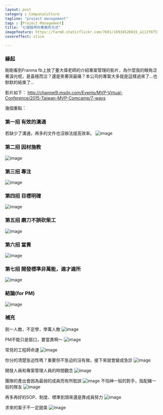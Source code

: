 ```yaml
---
layout: postcategory : CompanyCulture 
tagline: "project management"
tags : [Project Management] 
title: "七個搞垮你專案的方式"
imagefeature: https://farm8.staticflickr.com/7601/16934520815_a113f8757c_h.jpg
covereffect: slice

---
```


### 緣起
剛剛看到Franma fb上放了董大偉老師的介紹專案管理的影片，為什麼我的眼角泛著淚光呢，是喜極而泣？還是笑著哭最痛？本公司的專案大多就是這樣過來了...也默默的結束了...

影片如下：
http://channel9.msdn.com/Events/MVP-Virtual-Conference/2015-Taiwan-MVP-Comcamp/7-ways


幾個重點：


### 第一招 有效的溝通
若缺少了溝通，再多的文件也沒辦法提高效率。 
![image](https://farm9.staticflickr.com/8699/16933195841_298f0e79a8_b.jpg)

### 第二招 因材施教
![image](https://farm8.staticflickr.com/7646/16311786914_c056918e58_b.jpg)

### 第三招 專注
![image](https://farm9.staticflickr.com/8697/16908249636_de2a9e31db_b.jpg)

### 第四招 目標明確
![image](https://farm8.staticflickr.com/7591/16314136803_820b4341b1_b.jpg)

### 第五招 磨刀不誤砍柴工
![image](https://farm8.staticflickr.com/7636/16746509388_d0e9c27fb7_b.jpg)

### 第六招 當責
![image](https://farm9.staticflickr.com/8702/16311784754_874bdea076_b.jpg)

### 第七招 開發標準非萬能，適才適所
![image](https://farm8.staticflickr.com/7623/16933199221_4163dd7eb2_b.jpg)

### 結論(for PM)
![image](https://farm9.staticflickr.com/8694/16933196541_0047b4dd45_b.jpg)


### 補充
劍一人敵，不足學，學萬人敵
![image](https://farm9.staticflickr.com/8751/16746741960_f79ca848c5_b.jpg)

PM不能只是窗口，要當責啊～
![image](https://farm9.staticflickr.com/8739/16311785394_71b6d46507_b.jpg)

常見的工程師命運
![image](https://farm9.staticflickr.com/8747/16933197281_ce30e99189_b.jpg)


你分的清楚急迫性嗎？重要但不急迫的沒有做，接下來就會變成急診
![image](https://farm9.staticflickr.com/8711/16747965919_d7193fab7c_b.jpg)



開發人員和專案管理人員的時間觀念
![image](https://farm9.staticflickr.com/8716/16932875522_c45e4f25aa_b.jpg)

團隊的產出會因為最弱的成員而有所耽誤
![image](https://farm8.staticflickr.com/7648/16933197891_d9aae43ec1_b.jpg)
不怕神一般的對手，指配豬一般的隊友
![image](https://farm8.staticflickr.com/7604/16933197271_9b0fcea1e9_b.jpg)

再多再好的SOP、制度、標準到頭來還是靠成員努力
![image](https://farm8.staticflickr.com/7651/16726850057_c1b7c50a88_b.jpg)

求來的案子不一定甜美
![image](https://farm8.staticflickr.com/7600/16934175175_f5d1af8be5_b.jpg)